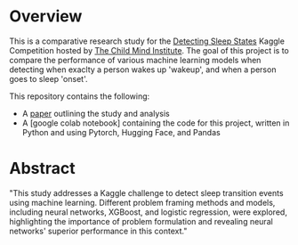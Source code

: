 # Overview 
This is a comparative research study for the [Detecting Sleep States](https://www.kaggle.com/competitions/child-mind-institute-detect-sleep-states) 
Kaggle Competition hosted by [The Child Mind Institute](https://childmind.org). The goal of this project is to compare the performance of various machine
learning models when detecting when exaclty a person wakes up 'wakeup', and when a person goes to sleep 'onset'.

This repository contains the following:
- A [paper]() outlining the study and analysis
- A [google colab notebook] containing the code for this project, written in Python and using Pytorch, Hugging Face, and Pandas 

# Abstract

"This study addresses a Kaggle challenge to detect sleep transition events using machine learning. Different problem framing methods and models, including neural networks, XGBoost, and logistic regression, were explored, highlighting the importance of problem formulation and revealing neural networks' superior performance in this context."
